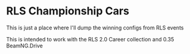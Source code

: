 # RLS Championship Cars

This is just a place where I'll dump the winning configs from RLS events

This is intended to work with the RLS 2.0 Career collection and 0.35 BeamNG.Drive

